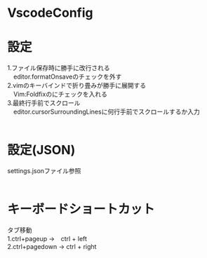 # VscodeConfig<br>

# 設定<br>
1.ファイル保存時に勝手に改行される<br>
　editor.formatOnsaveのチェックを外す<br>
2.vimのキーバインドで折り畳みが勝手に展開する<br>
　Vim:Foldfixのにチェックを入れる<br>
3.最終行手前でスクロール<br>
　editor.cursorSurroundingLinesに何行手前でスクロールするか入力<br>
<br>
# 設定(JSON)<br>
settings.jsonファイル参照<br>
<br>
# キーボードショートカット<br>
タブ移動<br>
1.ctrl+pageup →　ctrl + left<br>
2.ctrl+pagedown → ctrl + right<br>
